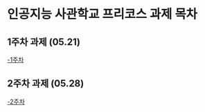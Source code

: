 # 인공지능 사관학교 프리코스 과제 목차

## 1주차 과제 (05.21)
 [-1주차](https://github.com/kkooyk100/ai/blob/master/ai%EA%B3%BC%EC%A0%9C%20%ED%85%8C%EC%8A%A4%ED%8A%B81.ipynb)
 

## 2주차 과제 (05.28)
 [-2주차](https://github.com/kkooyk100/ai/blob/master/2%EC%A3%BC%EC%B0%A8%EA%B3%BC%EC%A0%9C.ipynb)
